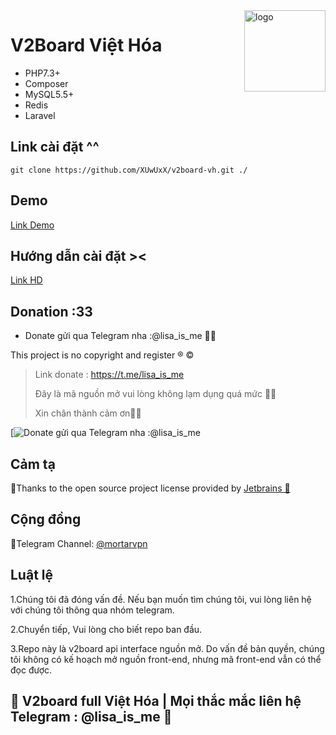 <img src="https://avatars.githubusercontent.com/u/93268631?v=4" alt="logo" width="130" height="130" align="right"/>

# **V2Board Việt Hóa**

- PHP7.3+
- Composer
- MySQL5.5+
- Redis
- Laravel

## Link cài đặt ^^
```
git clone https://github.com/XUwUxX/v2board-vh.git ./
```
## Demo
[Link Demo](https://v2board.com)

## Hướng dẫn cài đặt ><
[Link HD](https://pn-lisa.gitbook.io/v2board-vh-hd/)

## Donation :33
- Donate gửi qua Telegram nha :@lisa_is_me 🙆‍♀️

This project is no copyright and register ®️ ©️

> Link donate : https://t.me/lisa_is_me
>
> Đây là mã nguồn mở vui lòng không lạm dụng quá mức 🙅‍♀️
>
> Xin chân thành cảm ơn🙇‍♀️


[![Donate gửi qua Telegram nha :@lisa_is_me](https://i.pinimg.com/236x/7e/d4/2e/7ed42e877715c9e9ef4df08939d49565.jpg)

## Cảm tạ
👑Thanks to the open source project license provided by [Jetbrains 💅](https://www.jetbrains.com/)

## Cộng đồng
🚦Telegram Channel: [@mortarvpn](https://t.me/mortarvpn)  

## Luật lệ
1.Chúng tôi đã đóng vấn đề. Nếu bạn muốn tìm chúng tôi, vui lòng liên hệ với chúng tôi thông qua nhóm telegram. 

2.Chuyển tiếp, Vui lòng cho biết repo ban đầu. 

3.Repo này là v2board api interface nguồn mở. Do vấn đề bản quyền, chúng tôi không có kế hoạch mở nguồn front-end, nhưng mã front-end vẫn có thể đọc được.

## **💮 V2board full Việt Hóa | Mọi thắc mắc liên hệ Telegram : @lisa_is_me 🦋**
